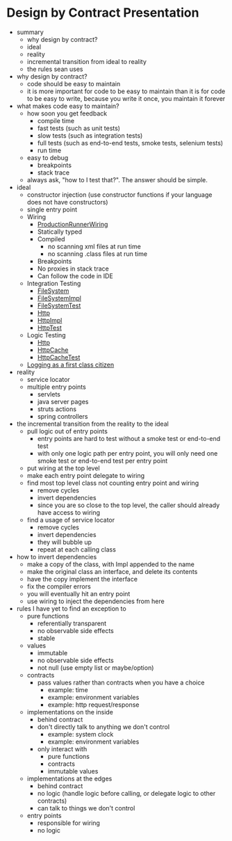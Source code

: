 Design by Contract Presentation
=
- summary
    - why design by contract?
    - ideal
    - reality
    - incremental transition from ideal to reality
    - the rules sean uses
- why design by contract?
    - code should be easy to maintain
    - it is more important for code to be easy to maintain than it is for code to be easy to write, because you write it once, you maintain it forever
- what makes code easy to maintain?
    - how soon you get feedback
        - compile time
        - fast tests (such as unit tests)
        - slow tests (such as integration tests)
        - full tests (such as end-to-end tests, smoke tests, selenium tests)
        - run time
    - easy to debug
        - breakpoints
        - stack trace
    - always ask, "how to I test that?".  The answer should be simple.
- ideal
    - constructor injection (use constructor functions if your language does not have constructors)
    - single entry point
    - Wiring
        - [ProductionRunnerWiring](console/src/main/scala/com/seanshubin/up_to_date/console/ProductionRunnerWiring.scala)
        - Statically typed
        - Compiled
            - no scanning xml files at run time
            - no scanning .class files at run time
        - Breakpoints
        - No proxies in stack trace
        - Can follow the code in IDE
    - Integration Testing
        - [FileSystem](logic/src/main/scala/com/seanshubin/up_to_date/logic/FileSystem.scala)
        - [FileSystemImpl](integration/src/main/scala/com/seanshubin/up_to_date/integration/FileSystemImpl.scala)
        - [FileSystemTest](integration/src/test/scala/com/seanshubin/up_to_date/integration/FileSystemTest.scala)
        - [Http](logic/src/main/scala/com/seanshubin/up_to_date/logic/Http.scala)
        - [HttpImpl](integration/src/main/scala/com/seanshubin/up_to_date/integration/HttpImpl.scala)
        - [HttpTest](integration/src/test/scala/com/seanshubin/up_to_date/integration/HttpTest.scala)
    - Logic Testing
        - [Http](logic/src/main/scala/com/seanshubin/up_to_date/logic/Http.scala)
        - [HttpCache](logic/src/main/scala/com/seanshubin/up_to_date/logic/HttpCache.scala)
        - [HttpCacheTest](logic/src/test/scala/com/seanshubin/up_to_date/logic/HttpCacheTest.scala)
    - [Logging as a first class citizen](http://blog.cj.com/05212013/logging-first-class-citizen)
- reality
    - service locator
    - multiple entry points
        - servlets
        - java server pages
        - struts actions
        - spring controllers
- the incremental transition from the reality to the ideal
    - pull logic out of entry points
        - entry points are hard to test without a smoke test or end-to-end test
        - with only one logic path per entry point, you will only need one smoke test or end-to-end test per entry point
    - put wiring at the top level
    - make each entry point delegate to wiring
    - find most top level class not counting entry point and wiring
        - remove cycles
        - invert dependencies
        - since you are so close to the top level, the caller should already have access to wiring
    - find a usage of service locator
        - remove cycles
        - invert dependencies
        - they will bubble up
        - repeat at each calling class
- how to invert dependencies
    - make a copy of the class, with Impl appended to the name
    - make the original class an interface, and delete its contents
    - have the copy implement the interface
    - fix the compiler errors
    - you will eventually hit an entry point
    - use wiring to inject the dependencies from here
- rules I have yet to find an exception to
    - pure functions
        - referentially transparent
        - no observable side effects
        - stable
    - values
        - immutable
        - no observable side effects
        - not null (use empty list or maybe/option)
    - contracts
        - pass values rather than contracts when you have a choice
            - example: time
            - example: environment variables
            - example: http request/response
    - implementations on the inside
        - behind contract
        - don't directly talk to anything we don't control
            - example: system clock
            - example: environment variables
        - only interact with
            - pure functions
            - contracts
            - immutable values
    - implementations at the edges
        - behind contract
        - no logic (handle logic before calling, or delegate logic to other contracts)
        - can talk to things we don't control
    - entry points
        - responsible for wiring
        - no logic
